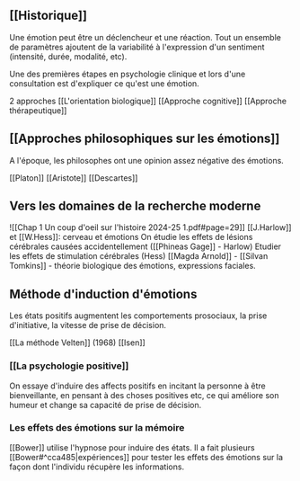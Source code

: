 ## [[Historique]]

Une émotion peut être un déclencheur et une réaction. Tout un ensemble de paramètres ajoutent de la variabilité à l'expression d'un sentiment (intensité, durée, modalité, etc).

Une des premières étapes en psychologie clinique et lors d'une consultation est d'expliquer ce qu'est une émotion.


2 approches
[[L'orientation biologique]]
[[Approche cognitive]]
[[Approche thérapeutique]]


## [[Approches philosophiques sur les émotions]]
A l'époque, les philosophes ont une opinion assez négative des émotions.

[[Platon]]
[[Aristote]]
[[Descartes]]

## Vers les domaines de la recherche moderne

![[Chap 1 Un coup d'oeil sur l'histoire 2024-25 1.pdf#page=29]]
[[J.Harlow]] et [[W.Hess]]: cerveau et émotions
	On étudie les effets de lésions cérébrales causées accidentellement ([[Phineas Gage]] - Harlow)
	Etudier les effets de stimulation cérébrales (Hess)
[[Magda Arnold]] - 
[[Silvan Tomkins]] - théorie biologique des émotions, expressions faciales.


## Méthode d'induction d'émotions
Les états positifs augmentent les comportements prosociaux, la prise d'initiative, la vitesse de prise de décision.

[[La méthode Velten]] (1968)
[[Isen]]

### [[La psychologie positive]]
On essaye d'induire des affects positifs en incitant la personne à être bienveillante, en pensant à des choses positives etc, ce qui améliore son humeur et change sa capacité de prise de décision.


### Les effets des émotions sur la mémoire
[[Bower]] utilise l'hypnose pour induire des états. Il a fait plusieurs [[Bower#^cca485|expériences]] pour tester les effets des émotions sur la façon dont l'individu récupère les informations.












